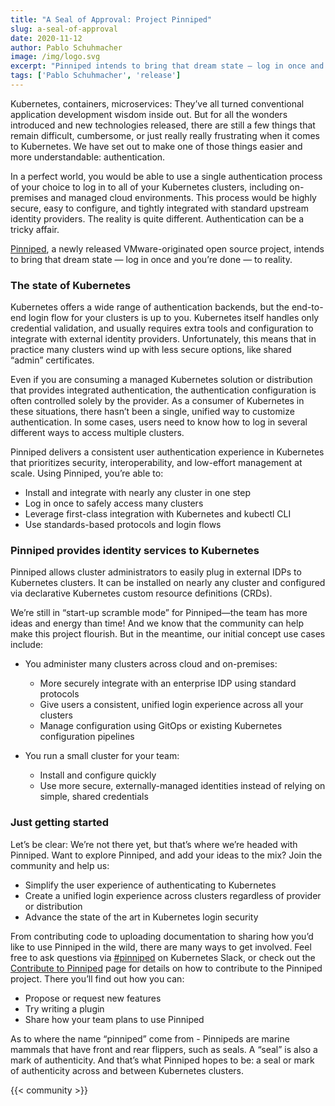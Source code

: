 ```yaml
---
title: "A Seal of Approval: Project Pinniped"
slug: a-seal-of-approval
date: 2020-11-12
author: Pablo Schuhmacher
image: /img/logo.svg
excerpt: "Pinniped intends to bring that dream state — log in once and you’re done — to reality."
tags: ['Pablo Schuhmacher', 'release']
---
```


Kubernetes, containers, microservices: They’ve all turned conventional application development wisdom inside out. But for all the wonders introduced and new technologies released, there are still a few things that remain difficult, cumbersome, or just really really frustrating when it comes to Kubernetes. We have set out to make one of those things easier and more understandable: authentication.

In a perfect world, you would be able to use a single authentication process of your choice to log in to all of your Kubernetes clusters, including on-premises and managed cloud environments. This process would be highly secure, easy to configure, and tightly integrated with standard upstream identity providers. The reality is quite different. Authentication can be a tricky affair.

[Pinniped](https://pinniped.dev/), a newly released VMware-originated open source project, intends to bring that dream state — log in once and you’re done — to reality.

### The state of Kubernetes

Kubernetes offers a wide range of authentication backends, but the end-to-end login flow for your clusters is up to you. Kubernetes itself handles only credential validation, and usually requires extra tools and configuration to integrate with external identity providers. Unfortunately, this means that in practice many clusters wind up with less secure options, like shared “admin” certificates.

Even if you are consuming a managed Kubernetes solution or distribution that provides integrated authentication, the authentication configuration is often controlled solely by the provider. As a consumer of Kubernetes in these situations, there hasn’t been a single, unified way to customize authentication. In some cases, users need to know how to log in several different ways to access multiple clusters.

Pinniped delivers a consistent user authentication experience in Kubernetes that prioritizes security, interoperability, and low-effort management at scale. Using Pinniped, you’re able to:

- Install and integrate with nearly any cluster in one step
- Log in once to safely access many clusters
- Leverage first-class integration with Kubernetes and kubectl CLI
- Use standards-based protocols and login flows

### Pinniped provides identity services to Kubernetes

Pinniped allows cluster administrators to easily plug in external IDPs to Kubernetes clusters. It can be installed on nearly any cluster and configured via declarative Kubernetes custom resource definitions (CRDs).

We’re still in “start-up scramble mode” for Pinniped—the team has more ideas and energy than time! And we know that the community can help make this project flourish. But in the meantime, our initial concept use cases include:

- You administer many clusters across cloud and on-premises:
  - More securely integrate with an enterprise IDP using standard protocols
  - Give users a consistent, unified login experience across all your clusters
  - Manage configuration using GitOps or existing Kubernetes configuration pipelines

- You run a small cluster for your team:
  - Install and configure quickly
  - Use more secure, externally-managed identities instead of relying on simple, shared credentials

### Just getting started

Let’s be clear: We’re not there yet, but that’s where we’re headed with Pinniped. Want to explore Pinniped, and add your ideas to the mix? Join the community and help us:

- Simplify the user experience of authenticating to Kubernetes
- Create a unified login experience across clusters regardless of provider or distribution
- Advance the state of the art in Kubernetes login security  

From contributing code to uploading documentation to sharing how you’d like to use Pinniped in the wild, there are many ways to get involved. Feel free to ask questions via [#pinniped](https://go.pinniped.dev/community/slack) on Kubernetes Slack, or check out the [Contribute to Pinniped](https://github.com/vmware-tanzu/pinniped/blob/main/CONTRIBUTING.md) page for details on how to contribute to the Pinniped project. There you’ll find out how you can:

- Propose or request new features
- Try writing a plugin
- Share how your team plans to use Pinniped

As to where the name “pinniped” come from - Pinnipeds are marine mammals that have front and rear flippers, such as seals. A “seal” is also a mark of authenticity. And that’s what Pinniped hopes to be: a seal or mark of authenticity across and between Kubernetes clusters.

{{< community >}}
